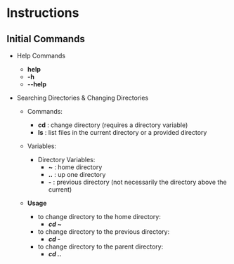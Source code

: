 # Instructions

## Initial Commands
- Help Commands
    - **help**
    - **-h**
    - **--help**

- Searching Directories & Changing Directories
    - Commands:
        - **cd** : change directory (requires a directory variable)
        - **ls** : list files in the current directory or a provided directory
    - Variables: 
        - Directory Variables:
            - **~** : home directory
            - **..** : up one directory
            - **-** : previous directory (not necessarily the directory above the current)
    
    - **Usage**
        - to change directory to the home directory:
            - ***cd ~***
        - to change directory to the previous directory:
            - ***cd -***
        - to change directory to the parent directory:
            - ***cd ..***
        